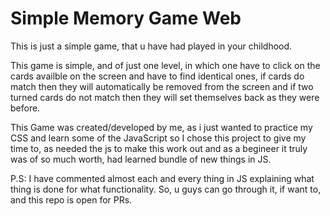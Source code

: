 # Simple Memory Game Web

This is just a simple game, that u have had played in your childhood.

This game is simple, and of just one level, in which one have to click on the cards availble on the screen and have to find identical ones, if cards do match then they will automatically be removed from the screen and if two turned cards do not match then they will set themselves back as they were before.

This Game was created/developed by me, as i just wanted to practice my CSS and learn some of the JavaScript so I chose this project to give my time to, as needed the js to make this work out and as a begineer it truly was of so much worth, had learned bundle of new things in JS.

P.S: I have commented almost each and every thing in JS explaining what thing is done for what functionality. So, u guys can go through it, if want to, and this repo is open for PRs.
